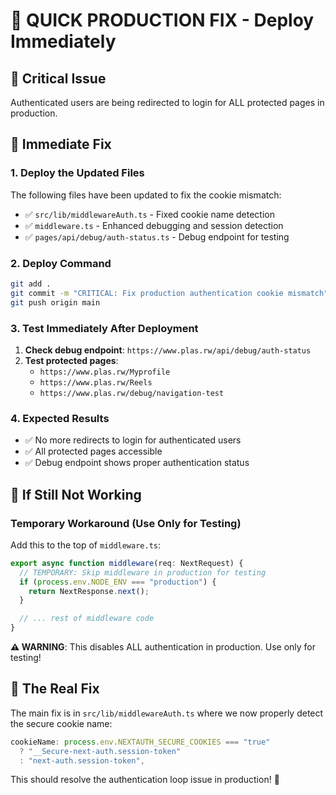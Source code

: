 # 🚨 QUICK PRODUCTION FIX - Deploy Immediately

## 🚨 Critical Issue

Authenticated users are being redirected to login for ALL protected pages in production.

## 🔧 Immediate Fix

### 1. Deploy the Updated Files

The following files have been updated to fix the cookie mismatch:

- ✅ `src/lib/middlewareAuth.ts` - Fixed cookie name detection
- ✅ `middleware.ts` - Enhanced debugging and session detection
- ✅ `pages/api/debug/auth-status.ts` - Debug endpoint for testing

### 2. Deploy Command

```bash
git add .
git commit -m "CRITICAL: Fix production authentication cookie mismatch"
git push origin main
```

### 3. Test Immediately After Deployment

1. **Check debug endpoint**: `https://www.plas.rw/api/debug/auth-status`
2. **Test protected pages**:
   - `https://www.plas.rw/Myprofile`
   - `https://www.plas.rw/Reels`
   - `https://www.plas.rw/debug/navigation-test`

### 4. Expected Results

- ✅ No more redirects to login for authenticated users
- ✅ All protected pages accessible
- ✅ Debug endpoint shows proper authentication status

## 🚨 If Still Not Working

### Temporary Workaround (Use Only for Testing)

Add this to the top of `middleware.ts`:

```typescript
export async function middleware(req: NextRequest) {
  // TEMPORARY: Skip middleware in production for testing
  if (process.env.NODE_ENV === "production") {
    return NextResponse.next();
  }

  // ... rest of middleware code
}
```

**⚠️ WARNING**: This disables ALL authentication in production. Use only for testing!

## 🎯 The Real Fix

The main fix is in `src/lib/middlewareAuth.ts` where we now properly detect the secure cookie name:

```typescript
cookieName: process.env.NEXTAUTH_SECURE_COOKIES === "true"
  ? "__Secure-next-auth.session-token"
  : "next-auth.session-token",
```

This should resolve the authentication loop issue in production! 🚀

